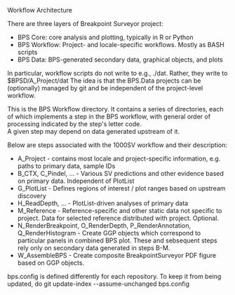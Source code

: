 Workflow Architecture 

There are three layers of Breakpoint Surveyor project:
* BPS Core: core analysis and plotting, typically in R or Python
* BPS Workflow: Project- and locale-specific workflows.  Mostly as BASH scripts
* BPS Data: BPS-generated secondary data, graphical objects, and plots

In particular, workflow scripts do not write to e.g., ./dat.  Rather, they write to $BPSD/A_Project/dat
The idea is that the BPS.Data projects can be (optionally) managed by git and be independent of the project-level workflow.

This is the BPS Workflow directory.  It contains a series of directories, each of which implements
a step in the BPS workflow, with general order of processing indicated by the step's letter code.  
A given step may depend on data generated upstream of it.

Below are steps associated with the 1000SV workflow and their description:
* A_Project - contains most locale and project-specific information, e.g. paths to primary data, sample IDs
* B_CTX, C_Pindel, ... - Various SV predictions and other evidence based on primary data.  Independent of PlotList
* G_PlotList - Defines regions of interest / plot ranges based on upstream discovery
* H_ReadDepth, ... - PlotList-driven analyses of primary data
* M_Reference - Reference-specific and other static data not specific to project.  Data
    for selected reference distributed with project.  Optional.
* N_RenderBreakpoint, O_RenderDepth, P_RenderAnnotation, Q_RenderHistogram - Create GGP objects
    which correspond to particular panels in combined BPS plot.  These and sebsequent steps 
    rely only on secondary data generated in steps B-M.
* W_AssembleBPS - Create composite BreakpointSurveyor PDF figure based on GGP objects.


bps.config is defined differently for each repository.  To keep it from being updated, do
    git update-index --assume-unchanged bps.config
